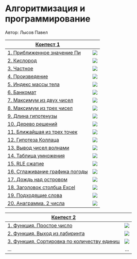 # Алгоритмизация и программирование

Автор: Лысов Павел

|[Контест 1](https://contest.yandex.ru/contest/53548/standings/) |  |
| --- | :-: |
| [1. Приближенное значение Пи](RepoRoot/contest_01/01/main.cpp) | ![](./img/cpp.png) |
| [2. Кислород](RepoRoot/contest_01/02/main.go) |  ![](RepoRoot/img/go_bbb.ico) |
| [3. Частное](RepoRoot/contest_01/03/main.cpp) | ![](./img/cpp.png) |
| [4. Произведение](RepoRoot/contest_01/03/main.cpp) | ![](./img/cpp.png) |
| [5. Индекс массы тела](RepoRoot/contest_01/03/main.cpp) | ![](./img/cpp.png) |
| [6. Банкомат](RepoRoot/contest_01/03/main.cpp) | ![](./img/cpp.png) |
| [7. Максимум из двух чисел](RepoRoot/contest_01/03/main.cpp) | ![](./img/cpp.png) |
| [8. Максимум из трех чисел](RepoRoot/contest_01/03/main.cpp) | ![](./img/cpp.png) |
| [9. Длина гипотенузы](RepoRoot/contest_01/03/main.cpp) | ![](./img/cpp.png) |
| [10. Дерево решений](RepoRoot/contest_01/03/main.cpp) | ![](./img/cpp.png) |
| [11. Ближайшая из трех точек](RepoRoot/contest_01/03/main.cpp) | ![](./img/cpp.png) |
| [12. Гипотеза Коллаца](RepoRoot/contest_01/03/main.cpp) | ![](./img/cpp.png) |
| [13. Вывод чисел волнами](RepoRoot/contest_01/03/main.cpp) | ![](./img/cpp.png) |
| [14. Таблица умножения](RepoRoot/contest_01/03/main.cpp) | ![](./img/cpp.png) |
| [15. RLE сжатие](RepoRoot/contest_01/03/main.cpp) | ![](./img/cpp.png) |
| [16. Сглаживание графика погоды](RepoRoot/contest_01/03/main.cpp) | ![](./img/cpp.png) |
| [17. Дождь над островом](RepoRoot/contest_01/03/main.cpp) | ![](./img/cpp.png) |
| [18. Заголовок столбца Excel](RepoRoot/contest_01/03/main.cpp) | ![](./img/cpp.png) |
| [19. Подходящие слова](RepoRoot/contest_01/03/main.cpp) | ![](./img/cpp.png) |
| [20. Анаграмма. 2 числа](RepoRoot/contest_01/03/main.cpp) | ![](./img/cpp.png) |

|[Контест 2](https://contest.yandex.ru/contest/52676/problems/) |  |
| --- | :-: |
| [1. Функция. Простое число](./contest_02/01/main.cpp) | ![](./img/go.png) |
| [2. Функция. Выход из лабиринта](./contest_02/02/main.go) |  ![](./img/go.png) |
| [3. Функция. Сортировка по количеству единиц](./contest_02/03/main.cpp) | ![](./img/go.png) |
| ... | ... |
